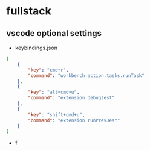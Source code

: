 # fullstack

## vscode optional settings

-   keybindings.json

```json
[
    {
        "key": "cmd+r",
        "command": "workbench.action.tasks.runTask"
    },
    {
        "key": "alt+cmd+u",
        "command": "extension.debugJest"
    },
    {
        "key": "shift+cmd+u",
        "command": "extension.runPrevJest"
    }
]
```

-   f
